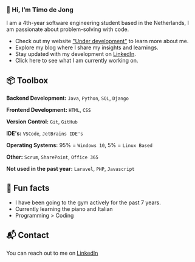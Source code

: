 ### 👋 Hi, I’m Timo de Jong
I am a 4th-year software engineering student based in the Netherlands, I am passionate about problem-solving with code.

* Check out my website ["Under development"]() to learn more about me.
* Explore my blog where I share my insights and learnings.
* Stay updated with my development on [LinkedIn](https://www.linkedin.com/in/timo-de-jong-72a25a78/).
* Click here to see what I am currently working on.

## :package: Toolbox
**Backend Development:** `Java`, `Python`, `SQL`, `Django`  
  
**Frontend Development:** `HTML`, `CSS`  
  
**Version Control:** `Git`, `GitHub`  
  
**IDE's:** `VSCode`, `JetBrains IDE's`  
  
**Operating Systems:** 95% = `Windows 10`, 5% = `Linux Based`  
  
**Other:** `Scrum`, `SharePoint`, `Office 365`  
  
**Not used in the past year:** `Laravel`, `PHP`, `Javascript`  
  

## :memo: Fun facts
* I have been going to the gym actively for the past 7 years.
* Currently learning the piano and Italian
* Programming > Coding

## :mailbox_with_mail: Contact
You can reach out to me on [LinkedIn](https://www.linkedin.com/in/timo-de-jong-72a25a78/)

